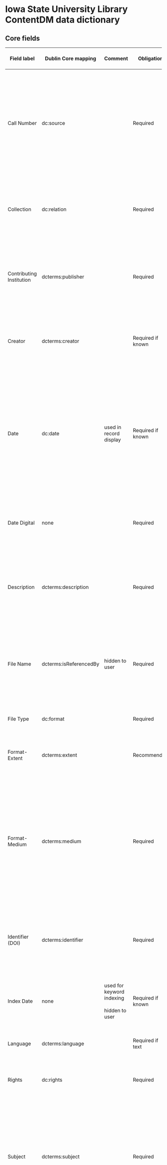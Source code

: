 Iowa State University Library ContentDM data dictionary
=======================================================

## Core fields

| Field label              | Dublin Core mapping    | Comment                                             | Obligation        | Repeatable? | Vocabulary/Format                                                                            | Definition                                                                                                                                                                                                                        | Guidelines (including sources of information, encoding vocabularies used...)                                                                                                                                                                                                                                                                                                                                                                                                                                                                                                                                                                                                                                                                                                                                                                 | Example                                                                                                                                                                                                                                                                                                                                                                                                                          | Who creates values                                                                                    |
|--------------------------|------------------------|-----------------------------------------------------|-------------------|-------------|----------------------------------------------------------------------------------------------|-----------------------------------------------------------------------------------------------------------------------------------------------------------------------------------------------------------------------------------|----------------------------------------------------------------------------------------------------------------------------------------------------------------------------------------------------------------------------------------------------------------------------------------------------------------------------------------------------------------------------------------------------------------------------------------------------------------------------------------------------------------------------------------------------------------------------------------------------------------------------------------------------------------------------------------------------------------------------------------------------------------------------------------------------------------------------------------------|----------------------------------------------------------------------------------------------------------------------------------------------------------------------------------------------------------------------------------------------------------------------------------------------------------------------------------------------------------------------------------------------------------------------------------|-------------------------------------------------------------------------------------------------------|
| Call Number              | dc:source              |                                                     | Required          | No          |                                                                                              | DC: "A related resource from which the described resource is derived [...] in whole or in part. Recommended best practice is to identify the related resource by means of a string conforming to a formal identification system." | Use the call number assigned by Special Collections, University Archives, Cataloging and Metadata Unit, or other similar authority. Follow formatting given in the original resource.                                                                                                                                                                                                                                                                                                                                                                                                                                                                                                                                                                                                                                                        | RS 9/7/11 Box 40                                                                                                                                                                                                                                                                                                                                                                                                                 | Digital Initiatives staff or metadata librarian enter values assigned by Special Collections          |
| Collection               | dc:relation            |                                                     | Required          | No          |                                                                                              | DCMItype: "An aggregation of resources."                                                                                                                                                                                          | The physical collection to which the items belong in the library collection. This may or may not be the same for all items in a collection. Use a colon (:) to separate the collection name and URL.                                                                                                                                                                                                                                                                                                                                                                                                                                                                                                                                                                                                                                         | Jay Brownlee Davidson (1880-1957) Papers, 1905-2005, undated: [http://www.add.lib.iastate.edu/spcl/arch/rgrp/9-7-11.pdf](http://www.add.lib.iastate.edu/spcl/arch/rgrp/9-7-11.pdf)                                                                                                                                                                                                                                               | Digital Initiatives staff or metadata librarian enter values assigned by Special Collections          |
| Contributing Institution | dcterms:publisher      |                                                     | Required          | Yes         | Local                                                                                        | DC: "An entity responsible for making the resource available."                                                                                                                                                                    | The primary value will always be `Iowa State University Library Special Collections: [http://www.add.lib.iastate.edu/spcl/index.html](http://www.add.lib.iastate.edu/spcl/index.html)`. If an external entity shares responsibility, add their location afterwards, following a semicolon (;).                                                                                                                                                                                                                                                                                                                                                                                                                                                                                                                                               | Iowa State University Library Special Collections: [http://www.add.lib.iastate.edu/spcl/index.html](http://www.add.lib.iastate.edu/spcl/index.html)  <br><br>  Iowa State University Library Special Collections: [http://www.add.lib.iastate.edu/spcl/index.html](http://www.add.lib.iastate.edu/spcl/index.html); International Textile and Apparel,Association: [http://www.itaaonline.org/](http://www.itaaonline.org/)      | Digital Initiatives staff or metadata librarian enter values per information from Special Collections |
| Creator                  | dcterms:creator        |                                                     | Required if known | Yes         | LC Name Authorities if record exists, otherwise use local controlled vocabulary              | DC: "An entity primarily responsible for making the resource."  <br><br>  Used here as the "sender" of the correspondence.                                                                                                        | Use values in the local controlled vocabulary or Library of Congress Name Authorities to identify the given creator(s) of the resource. For images of creative works (such as photographs of statues), the creator of the photograph as well as of the creative work pictured may both be included, if known.  <br><br>  If creator cannot be determined, leave blank.                                                                                                                                                                                                                                                                                                                                                                                                                                                                       | Davidson, Jay Brownlee (1880-1957)  <br><br>  II International Congress on Rural Engineering, Madrid, Spain, 1935  <br><br>   *[blank value]*                                                                                                                                                                                                                                                                                    | Cataloging & Metadata Unit                                                                            |
| Date                     | dc:date                | used in record display                              | Required if known | Yes         | ISO 8601                                                                                     | DC: "A point or period of time associated with an event in the lifecycle of the resource."                                                                                                                                        | Use the ISO 8601 date format (yyyy-mm-dd).  <br><br>  Do not use abbreviations such as c. or n.d.  <br><br>  Use yyyy - yyyy for range. If date range cannot be determined or narrowed at all leave blank.                                                                                                                                                                                                                                                                                                                                                                                                                                                                                                                                                                                                                                   | Known year-month-day: 2001-10-19  <br><br>  Known year-month: 2001-10  <br><br>  Known year: 2001  <br><br>  One year or another: 1892 or 1893  <br><br>  Circa year: 1892  <br><br>  Decade certain: 1970s; 1965 - 1975 (spaces around hyphen)  <br><br>  Uncertain range: 1965? - 1975?  <br><br>  Before a time period: Before 1867  <br><br>  After a time period: After 1867  <br><br>  Completely unknown: *[blank value]* | Cataloging & Metadata Unit                                                                            |
| Date Digital             | none                   |                                                     | Required          | No          | ISO 8601                                                                                     | DC: "Date of creation of the resource."                                                                                                                                                                                           | Use the ISO 8601 date format (yyyy-mm-dd).  <br><br>  If just a year given, use YYYY.  <br><br>  Do not use abbreviations such as c. or n.d.  <br><br>  Use data embedded in the file to determine date digitized. ("Properties")                                                                                                                                                                                                                                                                                                                                                                                                                                                                                                                                                                                                            | 2013-05-13  <br><br>  2013-06-11                                                                                                                                                                                                                                                                                                                                                                                                 | Digital Initiatives staff or metadata librarian                                                       |
| Description              | dcterms:description    |                                                     | Required          | No          |                                                                                              | DC: "An account of the resource [...] may include but is not limited to: an abstract, a table of contents, a graphical representation, or a free-text account of the resource."                                                   | Construct a brief description of the item using the information found in the finding aid, the MARC record, the item itself, any other documentation accompanying the collection, or context from other sources. Consultation with archival staff may be necessary. For other collections, subject specialists from selected departments may be invited to assist with item description where appropriate.                                                                                                                                                                                                                                                                                                                                                                                                                                    | The Cenotaphy and World War monument, London, 1935.  <br><br>  Steamboat passengers play shuffleboard on the ship’s deck, 1935.                                                                                                                                                                                                                                                                                                  | Cataloging & Metadata Unit                                                                            |
| File Name                | dcterms:isReferencedBy | hidden to user                                      | Required          | No          |                                                                                              | DC: "A related resource that references, cites, or otherwise points to the described resource."                                                                                                                                   | Use the filename of the object as it appears in the "ready for catalogers" folder on the Y: drive.  <br><br>  This should conform to the local identifier construction guidelines.  <br><br>  For compound objects (for example, a multi-page document or an interview with an accompanying audio track), each component of the compound object should have file name data added, and no file name should be recorded for the compound object as a whole unless appropriate in a special case.                                                                                                                                                                                                                                                                                                                                               | 09-07-11_Davidson_39-01.pdf  <br><br>  09-07-11_Davidson_40-01.pdf                                                                                                                                                                                                                                                                                                                                                               | Digital Initiatives staff or metadata librarian enter values assigned by Special Collections          |
| File Type                | dc:format              |                                                     | Required          | No          | [IMT](http://www.iana.org/assignments/media-types/media-types.xhtml)                         | DC: "The file format, physical medium, or dimensions of the resource."                                                                                                                                                            | Values are listed under the Template column in the [IMT](http://www.iana.org/assignments/media-types/media-types.xhtml) vocabulary                                                                                                                                                                                                                                                                                                                                                                                                                                                                                                                                                                                                                                                                                                           | application/pdf  <br><br>  image/jpeg                                                                                                                                                                                                                                                                                                                                                                                            | Cataloging & Metadata Unit                                                                            |
| Format-Extent            | dcterms:extent         |                                                     | Recommended       | Yes         |                                                                                              | DC: "The file format, physical medium, or dimensions of the resource."                                                                                                                                                            | Use separate values for each aspect of extent recorded. For multi-page documents, include number of pages. For objects, include dimensions only if given and if they are relevant to the use of the collection. When recording dimensions, use the metric system. For sound or video resources, include time duration of recording.                                                                                                                                                                                                                                                                                                                                                                                                                                                                                                          | 200 pages  <br><br>  4 photographs + handwritten notes                                                                                                                                                                                                                                                                                                                                                                           | Cataloging & Metadata Unit                                                                            |
| Format-Medium            | dcterms:medium         |                                                     | Required          | Yes         | Local, derived from Getty AAT                                                                | DC: "The file format, physical medium, or dimensions of the resource."                                                                                                                                                            | Describe the physical medium of the original (depicted or scanned) resource. Use the local controlled vocabulary which has been derived from the Art and Architecture Thesaurus (AAT), [http://www.getty.edu/research/tools/vocabularies/aat/](http://www.getty.edu/research/tools/vocabularies/aat/). This value should reflect a cultural heritage vocabulary for artifacts rather than an internet media or file type.                                                                                                                                                                                                                                                                                                                                                                                                                    | scrapbooks  <br><br>  albums (books)  <br><br>  photographs  <br><br>  portraits  <br><br>  clippings (information artifacts)  <br><br>  maps (documents)  <br><br>  picture postcards  <br><br>  notes cards (information artifacts)  <br><br>  business cards  <br><br>  proceedings  <br><br>  charts (graphic documents)                                                                                                     | Cataloging & Metadata Unit                                                                            |
| Identifier (DOI)         | dcterms:identifier     |                                                     | Required          | No          | Follow local policy                                                                          | DC: "An unambiguous reference to the resource within a given context."                                                                                                                                                            | Identifiers are assigned using the Digital Object Identifier (DOI) Naming Guidelines (see Appendix V). These should be created at the time of digitization.                                                                                                                                                                                                                                                                                                                                                                                                                                                                                                                                                                                                                                                                                  | 09-07-11_Davidson_39-01  <br><br>  09-07-11_Davidson_40-01                                                                                                                                                                                                                                                                                                                                                                       | Digital Initiatives staff or metadata librarian enter values assigned by Special Collections          |
| Index Date               | none                   | used for keyword indexing  <br><br>  hidden to user | Required if known | Yes         | ISO 8601                                                                                     | DC: "A point or period of time associated with an event in the lifecycle of the resource."                                                                                                                                        | Use the ISO 8601 date format (yyyy-mm-dd).  <br><br>  Do not use abbreviations such as c. or n.d.  <br><br>  For date ranges of ten years or less, list out each date in the range as follow: yyyy yyyy yyyy yyyy  <br><br>  For date ranges that span more than ten years, follow the guidelines for `Date`                                                                                                                                                                                                                                                                                                                                                                                                                                                                                                                                 | For 1870 - 1877: 1870 1871 1872 1873 1874 1875 1876 1877  <br><br>  For circa 1892: 1890 1891 1892 1893 1894 (two below and two above)                                                                                                                                                                                                                                                                                           | Cataloging & Metadata Unit                                                                            |
| Language                 | dcterms:language       |                                                     | Required if text  | Yes         | [ISO 693-3](http://www-01.sil.org/iso639-3/codes.asp?order=reference_name)                   | DC: "A language of the resource."                                                                                                                                                                                                 | Use the three letter code indicated by [ISO 693-3](http://www-01.sil.org/iso639-3/codes.asp?order=reference_name).                                                                                                                                                                                                                                                                                                                                                                                                                                                                                                                                                                                                                                                                                                                           | *Letter written in English:* eng <br><br> *Image of a page of a book written primarily in English but has some French:* eng; fra                                                                                                                                                                                                                                                                                                 | Cataloging & Metadata Unit                                                                            |
| Rights                   | dc:rights              |                                                     | Required          | No          |                                                                                              | DC: "Information about rights held in and over the resource."                                                                                                                                                                     | Use statement in accordance with documented institutional and national policies, and in accordance with the stated goals of the project.                                                                                                                                                                                                                                                                                                                                                                                                                                                                                                                                                                                                                                                                                                     | U.S. and international copyright laws protect this digital image. Commercial use or distribution of the image is not permitted without prior permission of the copyright holder. For permission to use the digital image, please contact Iowa State University Library Special Collections at archives@iastate.edu. For reproductions see: http://www.add.lib.iastate.edu/spcl/services/photfees.html                            | Digital Initiatives staff or metadata librarian                                                       |
| Subject                  | dcterms:subject        |                                                     | Required          | Yes         | LCSH, local                                                                                  | DC: "The topic of the resource."                                                                                                                                                                                                  | Select subject headings after performing subject analysis. Use LCSH or local controlled vocabulary as appropriate. Include any personal name, corporate body, or uniform title subjects here as well.  <br><br>  Do not use full strings for places in this field; instead, enter these in the `Geographic Subject` field, which is mapped to `DC:subject` for Primo and OAI harvesting.  <br><br>  Use information given in tables of contents within the resource as well as any notes on the object itself; however, it is not obligatory to perform more extensive research for subject analysis beyond what has been included. It is acceptable to include subject terms outside of the controlled vocabularies for the purpose of improving the user search experience. These values will be added to the local controlled vocabulary. | Davidson, J. Brownlee (Jay Brownlee), 1880-1957  <br><br>  Photographs  <br><br>  Agricultural engineering--Iowa  <br><br>  International Harvester Company  <br><br>  American Society of Agricultural Engineers  <br><br>  Agricultural machinery  <br><br>  McKensie,Estelle                                                                                                                                                  | Cataloging & Metadata Unit                                                                            |
| Title                    | dcterms:title          |                                                     | Required          | No          |                                                                                              | DC: "A name given to the resource."                                                                                                                                                                                               | Create a descriptive title for the item/object following the general guidelines for titles given in Describing Archives: a Content Standard (DACS) 2.3 Title (page 17).  <br><br>  Prefer any information given within the resource itself, such as the author’s table of contents or a hand-written note on an album page serving the function of a title page. Information from the finding aid (see Appendix I) can,also be used to assist in item identification.   <br><br>  For correspondence, follow the format: **[authorized name of sender] letter to [authorized name of recipient] regarding [subject], [date]**                                                                                                                                                                                                                | J.B. Davidson pictorial record, trip to Europe (Germany, England, France, Spain), book 1 of 3 *[compound object based on hand-written note on title page]*  <br><br>  J.B. Davidson notes, photographs, and proceedings documenting agricultural work in China, 1948-1949  <br><br>  Page 6 *[page-level description of compound object]*                                                                                        | Cataloging & Metadata Unit                                                                            |
| Type                     | dcterms:type           |                                                     | Required          | Yes         | [DCMI Type Vocabulary](http://dublincore.org/documents/2012/06/14/dcmi-terms/?v=dcmitype#H7) | DC: "The nature or genre of the resource."                                                                                                                                                                                        | Use the DCMI Type Vocabulary: [http://dublincore.org/documents/2012/06/14/dcmi-terms/?v=dcmitype#H7](http://dublincore.org/documents/2012/06/14/dcmi-terms/?v=dcmitype#H7). Use the Label instead of the Term Name.  <br><br>  Describe the overall nature of the item as a human user would perceive it. For example, even if you have a scanned image of a page of a letter, the type would be "Text", not "Image." If the item is a textual object with an image (ex. letter with illustration), the type can be both "Text" and "Image" separated by a semicolon (;).                                                                                                                                                                                                                                                                    | *Image of a page of a letter:* Text <br><br> *Image of a page of a letter that has an illustration:* Text; Image                                                                                                                                                                                                                                                                                                                 | Cataloging & Metadata Unit                                                                            |

## Additional fields

| Field label            | Dublin Core mapping | Comment                                 | Obligation              | Repeatable? | Vocabulary/Format                                       | Definition                                                                                                                                                | Guidelines (including sources of information, encoding, vocabularies used...)                                                                                                                                                                                                                                                                                                                                                                                                                                                                                                                                                                                                                                                                                                                                                                                                                        | Example                                                                                                                                                                                                                                                                                                                                                                     | Who creates values                                                                      |
|------------------------|---------------------|-----------------------------------------|-------------------------|-------------|---------------------------------------------------------|-----------------------------------------------------------------------------------------------------------------------------------------------------------|------------------------------------------------------------------------------------------------------------------------------------------------------------------------------------------------------------------------------------------------------------------------------------------------------------------------------------------------------------------------------------------------------------------------------------------------------------------------------------------------------------------------------------------------------------------------------------------------------------------------------------------------------------------------------------------------------------------------------------------------------------------------------------------------------------------------------------------------------------------------------------------------------|-----------------------------------------------------------------------------------------------------------------------------------------------------------------------------------------------------------------------------------------------------------------------------------------------------------------------------------------------------------------------------|-----------------------------------------------------------------------------------------|
| Archival Series Title  | none                |                                         | Not required            | No          |                                                         | The name of the archival series.                                                                                                                          |                                                                                                                                                                                                                                                                                                                                                                                                                                                                                                                                                                                                                                                                                                                                                                                                                                                                                                      | 2.2 Photographs - Maintenance and Improvement Activities                                                                                                                                                                                                                                                                                                                    | Digital Initiatives staff or Archivist                                                  |
| Annotation             | dcterms:alternative |                                         | Not required            | No          |                                                         | DCT Alternative Title: "An alternative name for the resource."                                                                                            | Transcribe exactly what is on the resource.                                                                                                                                                                                                                                                                                                                                                                                                                                                                                                                                                                                                                                                                                                                                                                                                                                                          | #16. Jack Trice Plaza - 97 - 2606. Photo: K. Lyles. 8/07/97                                                                                                                                                                                                                                                                                                                 | Digital Initiatives staff or Archivist                                                  |
| Campus Landmarks       | none                | Used for faceting                       | Recommended if relevant | Yes         | Local                                                   | A local place associated with the resource or of which the resource is about.                                                                             | Use local vocabulary terms when available.                                                                                                                                                                                                                                                                                                                                                                                                                                                                                                                                                                                                                                                                                                                                                                                                                                                           | Campanile; Beardshear Hall                                                                                                                                                                                                                                                                                                                                                  | Cataloging & Metadata Unit                                                              |
| Events                 | none                |                                         | Recommended if relevant | Yes         | Local                                                   | An event of which the resource is about.                                                                                                                  | Use local vocabulary terms when available.                                                                                                                                                                                                                                                                                                                                                                                                                                                                                                                                                                                                                                                                                                                                                                                                                                                           | Commencement                                                                                                                                                                                                                                                                                                                                                                | Cataloging & Metadata Unit                                                              |
| Folder Title           | none                |                                         | Not required            | No          |                                                         | The name of the archival folder.                                                                                                                          |                                                                                                                                                                                                                                                                                                                                                                                                                                                                                                                                                                                                                                                                                                                                                                                                                                                                                                      | [Central Campus]                                                                                                                                                                                                                                                                                                                                                            |                                                                                         |
| Geographic Subject     | dcterms:spatial     |                                         | Recommended             | Yes         | Local, derived from Getty TGN, LCSH, or local resources | DC Spatial Coverage: Spatial characteristics of the resource.                                                                                             | Assign one or more geographic location(s) or subject(s) to the item. Consult the Getty Thesaurus of Geographic Names (TGN) ([http://www.getty.edu/research/tools/vocabularies/tgn/](http://www.getty.edu/research/tools/vocabularies/tgn/) ) for preferred names of geographic places. Choose the English-preferred (English-P) value if different from the overall preferred value. Give enough context that,the place information can be determined internationally (see examples).  <br><br>  However, for local place names (ex: ISU campus), you may use LCSH if established term exists, or generate local controlled term. Use local controlled vocabulary to ensure consistency in location specific to campus and Ames. Follow local syntax and punctuation practices. List place strings hierarchically in ascending order of granularity (least specific to most specific) if using LCSH. | Yangtze River *[use English-preferred values for places known in multiple languages]*  <br><br>  Paris, France  <br><br>  Chicago, Illinois  <br><br>  United States--Iowa--Ames--Iowa State University *[established LCSH heading, listed in local controlled vocabulary]*                                                                                                 | Cataloging & Metadata Unit                                                              |
| Hardware/Software      | none                |                                         | Not required            | Yes         | Local                                                   | DC: "The method by which items are added to a collection."                                                                                                | This should be provided by the digitization crew, otherwise leave blank.                                                                                                                                                                                                                                                                                                                                                                                                                                                                                                                                                                                                                                                                                                                                                                                                                             | Manager's Power Mac G5; Mac OS X; Creo iQsmart3; Kodak oXYgen Scan ver 2.6.6                                                                                                                                                                                                                                                                                                | Digital Initiatives staff                                                               |
| Historical Description | dcterms:description | Search indexing turned off in ContentDM | Recommended             | No          |                                                         | DC: "The spatial or temporal topic of the resource, the spatial applicability of the resource, or the jurisdiction under which the resource is relevant." | This should include a brief summary of the historical significance of the collection as a whole. For the Davidson collection, this should include a brief biography and relevant historical information to give context to the digital collection.  <br><br>  This description should be a pared-down version of the information given on the collection finding aid.                                                                                                                                                                                                                                                                                                                                                                                                                                                                                                                                | Jay Brownlee Davidson was an agricultural engineer. He was head of Agricultural Engineering Departments [...] Recognized as a pioneer in the development of agricultural engineering as a discipline [...] Find out more about the Davidson papers at [http://www.add.lib.iastate.edu/spcl/arch/rgrp/9-7-11.pdf](http://www.add.lib.iastate.edu/spcl/arch/rgrp/9-7-11.pdf). | Metadata librarian enters information given by Special Collections in finding aid, etc. |
| Image Manipulation     | none                |                                         | Not required            | Yes         |                                                         | DC: "The method by which items are added to a collection."                                                                                                | This will be provided by the digitization crew, otherwise leave blank.                                                                                                                                                                                                                                                                                                                                                                                                                                                                                                                                                                                                                                                                                                                                                                                                                               |                                                                                                                                                                                                                                                                                                                                                                             | Digital Initiatives staff                                                               |
| Interviewee            | none                |                                         | Not required            | Yes         |                                                         | A person being interviewed.                                                                                                                               |                                                                                                                                                                                                                                                                                                                                                                                                                                                                                                                                                                                                                                                                                                                                                                                                                                                                                                      | Casey, Martha (b. 1942)                                                                                                                                                                                                                                                                                                                                                     | Archivist or Cataloging & Metadata Unit                                                 |
| Interviewer            | none                |                                         | Not required            | Yes         |                                                         | A person conducting an interview.                                                                                                                         |                                                                                                                                                                                                                                                                                                                                                                                                                                                                                                                                                                                                                                                                                                                                                                                                                                                                                                      | Zanish-Belcher, Tanya                                                                                                                                                                                                                                                                                                                                                       | Archivist or Cataloging & Metadata Unit                                                 |
| Location of Interview  | dcterms:spatial     |                                         | Not required            | Yes         |                                                         | The location where an interview was conducted.                                                                                                            |                                                                                                                                                                                                                                                                                                                                                                                                                                                                                                                                                                                                                                                                                                                                                                                                                                                                                                      | Madison, WI                                                                                                                                                                                                                                                                                                                                                                 | Archivist or Cataloging & Metadata Unit                                                 |
| Organizations          | none                | Used for faceting                       | Recommended if relevant | Yes         | Local                                                   | An organization that is in some way associated with the resource.                                                                                         | Use local vocabulary terms when available.                                                                                                                                                                                                                                                                                                                                                                                                                                                                                                                                                                                                                                                                                                                                                                                                                                                           | Iowa State University                                                                                                                                                                                                                                                                                                                                                       | Cataloging & Metadata Unit                                                              |
| People                 | none                | Used for faceting                       | Recommended if relevant | Yes         | Local                                                   | A person or type of person that is associated with a resource or that the resource is about.                                                              | Use local vocabulary terms when available.                                                                                                                                                                                                                                                                                                                                                                                                                                                                                                                                                                                                                                                                                                                                                                                                                                                           | Shreve, Earl; faculty                                                                                                                                                                                                                                                                                                                                                       | Cataloging & Metadata Unit                                                              |
| Time Period            | dcterms:subject     | Used for faceting                       | Recommended             | Yes         | Local                                                   | DC: "A point or period of time associated with an event in the lifecycle of the resource."                                                                | Useful for broader time periods, eras, or text-based historical and social temporal designations. Can be more general than the "date" field, and can encompass more than one date per resource. Use local controlled vocabulary with terms amenable to user vocabularies. Do not spell out the year as in LCSH, instead use numeric representation. Do not add a question mark (?).                                                                                                                                                                                                                                                                                                                                                                                                                                                                                                                  | 1930s  <br><br>  World War II  <br><br>  Interwar period  <br><br>  Green Revolution                                                                                                                                                                                                                                                                                        | Cataloging & Metadata Unit                                                              |
| Transcription          | none                |                                         | Not required            | No          |                                                         | A textual transcription of the resource.                                                                                                                  |                                                                                                                                                                                                                                                                                                                                                                                                                                                                                                                                                                                                                                                                                                                                                                                                                                                                                                      |                                                                                                                                                                                                                                                                                                                                                                             | Automatically generated using OCR software                                              |
